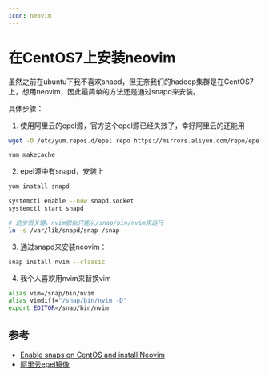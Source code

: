 ```yaml
---
icon: neovim
---
```


# 在CentOS7上安装neovim

虽然之前在ubuntu下我不喜欢snapd，但无奈我们的hadoop集群是在CentOS7上，想用neovim，因此最简单的方法还是通过snapd来安装。

具体步骤：

1. 使用阿里云的epel源，官方这个epel源已经失效了，幸好阿里云的还能用

```bash
wget -O /etc/yum.repos.d/epel.repo https://mirrors.aliyun.com/repo/epel-7.repo

yum makecache
```

2. epel源中有snapd，安装上

```bash
yum install snapd

systemctl enable --now snapd.socket
systemctl start snapd

# 这步很关键，nvim貌似只能从/snap/bin/nvim来运行
ln -s /var/lib/snapd/snap /snap
```

3. 通过snapd来安装neovim：

```bash
snap install nvim --classic
```

4. 我个人喜欢用nvim来替换vim

```bash
alias vim=/snap/bin/nvim
alias vimdiff="/snap/bin/nvim -D"
export EDITOR=/snap/bin/nvim
```

## 参考

- [Enable snaps on CentOS and install Neovim](https://snapcraft.io/install/nvim/centos)
- [阿里云epel镜像](https://developer.aliyun.com/mirror/epel/)

